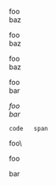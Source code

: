 foo  
baz

foo\
baz

foo         
baz

foo    
    bar

*foo  
bar*

`code  
span`

foo\

foo  

bar
